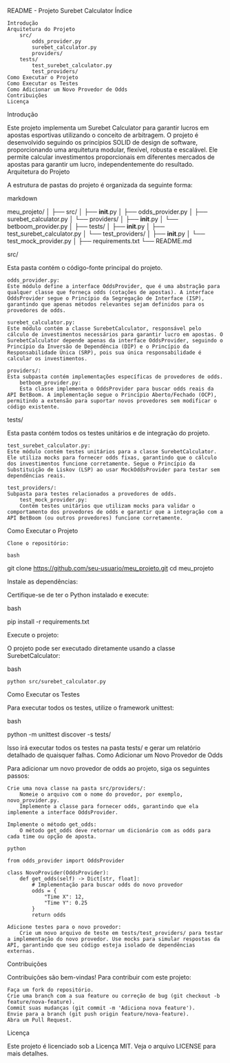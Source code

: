 README - Projeto Surebet Calculator
Índice

    Introdução
    Arquitetura do Projeto
        src/
            odds_provider.py
            surebet_calculator.py
            providers/
        tests/
            test_surebet_calculator.py
            test_providers/
    Como Executar o Projeto
    Como Executar os Testes
    Como Adicionar um Novo Provedor de Odds
    Contribuições
    Licença

Introdução

Este projeto implementa um Surebet Calculator para garantir lucros em apostas esportivas utilizando o conceito de arbitragem. O projeto é desenvolvido seguindo os princípios SOLID de design de software, proporcionando uma arquitetura modular, flexível, robusta e escalável. Ele permite calcular investimentos proporcionais em diferentes mercados de apostas para garantir um lucro, independentemente do resultado.
Arquitetura do Projeto

A estrutura de pastas do projeto é organizada da seguinte forma:

markdown

meu_projeto/
│
├── src/
│   ├── __init__.py
│   ├── odds_provider.py
│   ├── surebet_calculator.py
│   └── providers/
│       ├── __init__.py
│       └── betboom_provider.py
│
├── tests/
│   ├── __init__.py
│   ├── test_surebet_calculator.py
│   └── test_providers/
│       ├── __init__.py
│       └── test_mock_provider.py
│
├── requirements.txt
└── README.md

src/

Esta pasta contém o código-fonte principal do projeto.

    odds_provider.py:
    Este módulo define a interface OddsProvider, que é uma abstração para qualquer classe que forneça odds (cotações de apostas). A interface OddsProvider segue o Princípio da Segregação de Interface (ISP), garantindo que apenas métodos relevantes sejam definidos para os provedores de odds.

    surebet_calculator.py:
    Este módulo contém a classe SurebetCalculator, responsável pelo cálculo de investimentos necessários para garantir lucro em apostas. O SurebetCalculator depende apenas da interface OddsProvider, seguindo o Princípio da Inversão de Dependência (DIP) e o Princípio da Responsabilidade Única (SRP), pois sua única responsabilidade é calcular os investimentos.

    providers/:
    Esta subpasta contém implementações específicas de provedores de odds.
        betboom_provider.py:
        Esta classe implementa o OddsProvider para buscar odds reais da API BetBoom. A implementação segue o Princípio Aberto/Fechado (OCP), permitindo a extensão para suportar novos provedores sem modificar o código existente.

tests/

Esta pasta contém todos os testes unitários e de integração do projeto.

    test_surebet_calculator.py:
    Este módulo contém testes unitários para a classe SurebetCalculator. Ele utiliza mocks para fornecer odds fixas, garantindo que o cálculo dos investimentos funcione corretamente. Segue o Princípio da Substituição de Liskov (LSP) ao usar MockOddsProvider para testar sem dependências reais.

    test_providers/:
    Subpasta para testes relacionados a provedores de odds.
        test_mock_provider.py:
        Contém testes unitários que utilizam mocks para validar o comportamento dos provedores de odds e garantir que a integração com a API BetBoom (ou outros provedores) funcione corretamente.

Como Executar o Projeto

    Clone o repositório:

    bash

git clone https://github.com/seu-usuario/meu_projeto.git
cd meu_projeto

Instale as dependências:

Certifique-se de ter o Python instalado e execute:

bash

pip install -r requirements.txt

Execute o projeto:

O projeto pode ser executado diretamente usando a classe SurebetCalculator:

bash

    python src/surebet_calculator.py

Como Executar os Testes

Para executar todos os testes, utilize o framework unittest:

bash

python -m unittest discover -s tests/

Isso irá executar todos os testes na pasta tests/ e gerar um relatório detalhado de quaisquer falhas.
Como Adicionar um Novo Provedor de Odds

Para adicionar um novo provedor de odds ao projeto, siga os seguintes passos:

    Crie uma nova classe na pasta src/providers/:
        Nomeie o arquivo com o nome do provedor, por exemplo, novo_provider.py.
        Implemente a classe para fornecer odds, garantindo que ela implemente a interface OddsProvider.

    Implemente o método get_odds:
        O método get_odds deve retornar um dicionário com as odds para cada time ou opção de aposta.

    python

    from odds_provider import OddsProvider

    class NovoProvider(OddsProvider):
        def get_odds(self) -> Dict[str, float]:
            # Implementação para buscar odds do novo provedor
            odds = {
                "Time X": 12,
                "Time Y": 0.25
            }
            return odds

    Adicione testes para o novo provedor:
        Crie um novo arquivo de teste em tests/test_providers/ para testar a implementação do novo provedor. Use mocks para simular respostas da API, garantindo que seu código esteja isolado de dependências externas.

Contribuições

Contribuições são bem-vindas! Para contribuir com este projeto:

    Faça um fork do repositório.
    Crie uma branch com a sua feature ou correção de bug (git checkout -b feature/nova-feature).
    Commit suas mudanças (git commit -m 'Adiciona nova feature').
    Envie para a branch (git push origin feature/nova-feature).
    Abra um Pull Request.

Licença

Este projeto é licenciado sob a Licença MIT. Veja o arquivo LICENSE para mais detalhes.